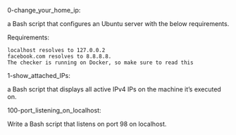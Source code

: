 0-change_your_home_ip:

a Bash script that configures an Ubuntu server with the below requirements.

Requirements:

    localhost resolves to 127.0.0.2
    facebook.com resolves to 8.8.8.8.
    The checker is running on Docker, so make sure to read this

1-show_attached_IPs:


a Bash script that displays all active IPv4 IPs on the machine it’s executed on.


100-port_listening_on_localhost:

Write a Bash script that listens on port 98 on localhost.